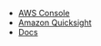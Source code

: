 * [AWS Console](https://console.aws.amazon.com)
* [Amazon Quicksight](https://aws.amazon.com/quicksight/)
* [Docs](https://docs.aws.amazon.com/quicksight/latest/user/welcome.html)